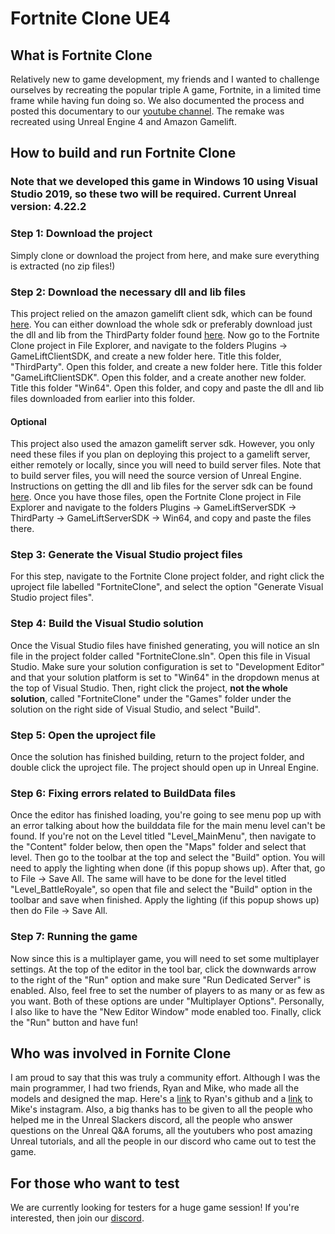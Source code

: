 # Fortnite Clone UE4
## What is Fortnite Clone
Relatively new to game development, my friends and I wanted to challenge ourselves by recreating the popular triple A game, Fortnite, in a limited time frame while having fun doing so. We also documented the process and posted this documentary to our [youtube channel](https://www.youtube.com/watch?v=UCyIgPcXKLQ). The remake was recreated using Unreal Engine 4 and Amazon Gamelift.

## How to build and run Fortnite Clone
### Note that we developed this game in Windows 10 using Visual Studio 2019, so these two will be required. Current Unreal version: 4.22.2

### Step 1: Download the project
Simply clone or download the project from here, and make sure everything is extracted (no zip files!)

### Step 2: Download the necessary dll and lib files
This project relied on the amazon gamelift client sdk, which can be found [here](https://github.com/YetiTech-Studios/UE4GameLiftClientSDK). You can either download the whole sdk or preferably download just the dll and lib from the ThirdParty folder found [here](https://github.com/YetiTech-Studios/UE4GameLiftClientSDK/tree/master/GameLiftClientSDK/ThirdParty/GameLiftClientSDK/Win64). Now go to the Fortnite Clone project in File Explorer, and navigate to the folders Plugins -> GameLiftClientSDK, and create a new folder here. Title this folder, "ThirdParty". Open this folder, and create a new folder here. Title this folder "GameLiftClientSDK". Open this folder, and a create another new folder. Title this folder "Win64". Open this folder, and copy and paste the dll and lib files downloaded from earlier into this folder.

#### Optional
This project also used the amazon gamelift server sdk. However, you only need these files if you plan on deploying this project to a gamelift server, either remotely or locally, since you will need to build server files. Note that to build server files, you will need the source version of Unreal Engine. Instructions on getting the dll and lib files for the server sdk can be found [here](https://docs.aws.amazon.com/gamelift/latest/developerguide/integration-engines-setup-unreal.html). Once you have those files, open the Fortnite Clone project in File Explorer and navigate to the folders Plugins -> GameLiftServerSDK -> ThirdParty -> GameLiftServerSDK -> Win64, and copy and paste the files there.

### Step 3: Generate the Visual Studio project files
For this step, navigate to the Fortnite Clone project folder, and right click the uproject file labelled "FortniteClone", and select the option "Generate Visual Studio project files". 

### Step 4: Build the Visual Studio solution
Once the Visual Studio files have finished generating, you will notice an sln file in the project folder called "FortniteClone.sln". Open this file in Visual Studio. Make sure your solution configuration is set to "Development Editor" and that your solution platform is set to "Win64" in the dropdown menus at the top of Visual Studio. Then, right click the project, **not the whole solution**, called "FortniteClone" under the "Games" folder under the solution on the right side of Visual Studio, and select "Build".

### Step 5: Open the uproject file
Once the solution has finished building, return to the project folder, and double click the uproject file. The project should open up in Unreal Engine.

### Step 6: Fixing errors related to BuildData files
Once the editor has finished loading, you're going to see menu pop up with an error talking about how the builddata file for the main menu level can't be found. If you're not on the Level titled "Level_MainMenu", then navigate to the "Content" folder below, then open the "Maps" folder and select that level. Then go to the toolbar at the top and select the "Build" option. You will need to apply the lighting when done (if this popup shows up). After that, go to File -> Save All. The same will have to be done for the level titled "Level_BattleRoyale", so open that file and select the "Build" option in the toolbar and save when finished. Apply the lighting (if this popup shows up) then do File -> Save All.

### Step 7: Running the game
Now since this is a multiplayer game, you will need to set some multiplayer settings. At the top of the editor in the tool bar, click the downwards arrow to the right of the "Run" option and make sure "Run Dedicated Server" is enabled. Also, feel free to set the number of players to as many or as few as you want. Both of these options are under "Multiplayer Options". Personally, I also like to have the "New Editor Window" mode enabled too. Finally, click the "Run" button and have fun!

## Who was involved in Fornite Clone
I am proud to say that this was truly a community effort. Although I was the main programmer, I had two friends, Ryan and Mike, who made all the models and designed the map. Here's a [link](https://github.com/rthomas24) to Ryan's github and a [link](https://www.instagram.com/mikedecaprio1/) to Mike's instagram. Also, a big thanks has to be given to all the people who helped me in the Unreal Slackers discord, all the people who answer questions on the Unreal Q&A forums, all the youtubers who post amazing Unreal tutorials, and all the people in our discord who came out to test the game.

## For those who want to test
We are currently looking for testers for a huge game session! If you're interested, then join our [discord](https://discord.gg/2xbR5qT).
